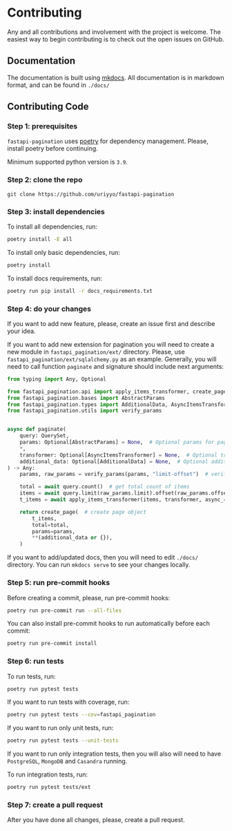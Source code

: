 # Contributing

Any and all contributions and involvement with the project is welcome. The easiest way to begin contributing is to check out the open issues on GitHub.

## Documentation

The documentation is built using [mkdocs](https://www.mkdocs.org/). All documentation is in markdown format, and can be found in `./docs/`


## Contributing Code

### Step 1: prerequisites

`fastapi-pagination` uses [poetry](https://python-poetry.org/) for dependency management.
Please, install poetry before continuing.

Minimum supported python version is `3.9`.


### Step 2: clone the repo

```shell
git clone https://github.com/uriyyo/fastapi-pagination
```


### Step 3: install dependencies

To install all dependencies, run:
```sh
poetry install -E all
```

To install only basic dependencies, run:
```sh
poetry install
```

To install docs requirements, run:
```sh
poetry run pip install -r docs_requirements.txt
```

### Step 4: do your changes

If you want to add new feature, please, create an issue first and describe your idea.

If you want to add new extension for pagination you will need to create a new module in `fastapi_pagination/ext/` directory.
Please, use `fastapi_pagination/ext/sqlalchemy.py` as an example.
Generally, you will need to call function `paginate` and signature should include next arguments:
```py
from typing import Any, Optional

from fastapi_pagination.api import apply_items_transformer, create_page
from fastapi_pagination.bases import AbstractParams
from fastapi_pagination.types import AdditionalData, AsyncItemsTransformer
from fastapi_pagination.utils import verify_params


async def paginate(
    query: QuerySet,
    params: Optional[AbstractParams] = None,  # Optional params for pagination (if None, current params will be used)
    *,
    transformer: Optional[AsyncItemsTransformer] = None,  # Optional transformer for items
    additional_data: Optional[AdditionalData] = None,  # Optional additional data for page object
) -> Any:
    params, raw_params = verify_params(params, "limit-offset")  # verify params is of correct type

    total = await query.count()  # get total count of items
    items = await query.limit(raw_params.limit).offset(raw_params.offset).all()  # get items for current page
    t_items = await apply_items_transformer(items, transformer, async_=True)  # apply transformer if needed

    return create_page(  # create page object
        t_items,
        total=total,
        params=params,
        **(additional_data or {}),
    )
```

If you want to add/updated docs, then you will need to edit `./docs/` directory.
You can run `mkdocs serve` to see your changes locally.

### Step 5: run pre-commit hooks

Before creating a commit, please, run pre-commit hooks:
```sh
poetry run pre-commit run --all-files
```

You can also install pre-commit hooks to run automatically before each commit:
```sh
poetry run pre-commit install
```

### Step 6: run tests

To run tests, run:
```sh
poetry run pytest tests
```

If you want to run tests with coverage, run:
```sh
poetry run pytest tests --cov=fastapi_pagination
```

If you want to run only unit tests, run:
```sh
poetry run pytest tests --unit-tests
```

If you want to run only integration tests, then you will also will need to have `PostgreSQL`, `MongoDB` and `Casandra` running.

To run integration tests, run:
```sh
poetry run pytest tests/ext
```

### Step 7: create a pull request

After you have done all changes, please, create a pull request.